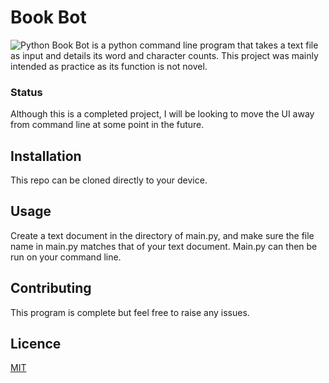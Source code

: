 # Book Bot
![Python](https://img.shields.io/badge/python-3670A0?style=for-the-badge&logo=python&logoColor=ffdd54)
Book Bot is a python command line program that takes a text file as input and details its word and character counts. This project was mainly intended as practice as its function is not novel.

### Status
Although this is a completed project, I will be looking to move the UI away from command line at some point in the future.

## Installation

This repo can be cloned directly to your device.

## Usage

Create a text document in the directory of main.py, and make sure the file name in main.py matches that of your text document. Main.py can then be run on your command line.

## Contributing

This program is complete but feel free to raise any issues.

## Licence

[MIT](https://choosealicense.com/licenses/mit/)
